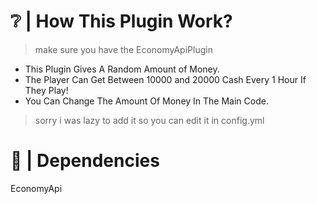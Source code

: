 # ❔ | How This Plugin Work?

> make sure you have the EconomyApiPlugin

- This Plugin Gives A Random Amount of Money.
- The Player Can Get Between 10000 and 20000 Cash Every 1 Hour If They Play!
- You Can Change The Amount Of Money In The Main Code.

> sorry i was lazy to add it so you can edit it in config.yml

# 🔑 | Dependencies

EconomyApi 
